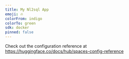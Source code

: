 ```yaml
---
title: My Nl2sql App
emoji: 🔥
colorFrom: indigo
colorTo: green
sdk: docker
pinned: false
---
```


Check out the configuration reference at https://huggingface.co/docs/hub/spaces-config-reference
